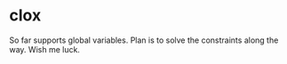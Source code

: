# clox

So far supports global variables.
Plan is to solve the constraints along the way. Wish me luck.
